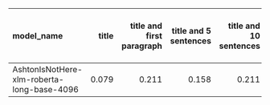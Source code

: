 | model_name                                 |   title |   title and first paragraph |   title and 5 sentences |   title and 10 sentences | title and first sentence each paragraph   |   raw text |
|:-------------------------------------------|--------:|----------------------------:|------------------------:|-------------------------:|:------------------------------------------|-----------:|
| AshtonIsNotHere-xlm-roberta-long-base-4096 |   0.079 |                       0.211 |                   0.158 |                    0.211 | **0.237**                                 |      0.184 |